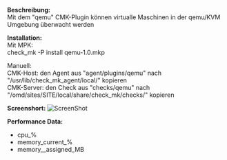 **Beschreibung:**  
Mit dem "qemu" CMK-Plugin können virtualle Maschinen in der qemu/KVM Umgebung überwacht werden
  
**Installation:**  
Mit MPK:  
check_mk -P install qemu-1.0.mkp
    
Manuell:  
CMK-Host:   den Agent aus "agent/plugins/qemu" nach "/usr/lib/check_mk_agent/local/" kopieren  
CMK-Server: den Check aus "checks/qemu" nach "/omd/sites/SITE/local/share/check_mk/checks/" kopieren  
  
**Screenshort:**
![ScreenShot](https://github.com/christianbur/check_mk/blob/master/qemu_kvm/screenshort_qemu.png)

**Performance Data:**
  - cpu_%   
  - memory_current_%  
  - memory__assigned_MB  

